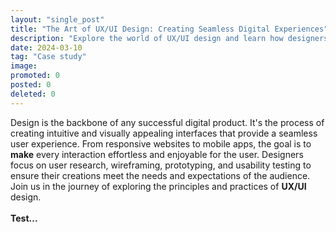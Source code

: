 ```yaml
---
layout: "single_post"
title: "The Art of UX/UI Design: Creating Seamless Digital Experiences"
description: "Explore the world of UX/UI design and learn how designers craft user-centric digital experiences that delight and engage users."
date: 2024-03-10
tag: "Case study"
image: 
promoted: 0
posted: 0
deleted: 0
---
```


<p style="text-align: left;">
Design is the backbone of any successful digital product. It's the process of creating intuitive and visually appealing interfaces that provide a seamless user experience. From responsive websites to mobile apps, the goal is to <strong>make</strong> every interaction effortless and enjoyable for the user. Designers focus on user research, wireframing, prototyping, and usability testing to ensure their creations meet the needs and expectations of the audience. Join us in the journey of exploring the principles and practices of <strong>UX/UI</strong> design.<br /><br /><strong>Test...</strong>
</p>